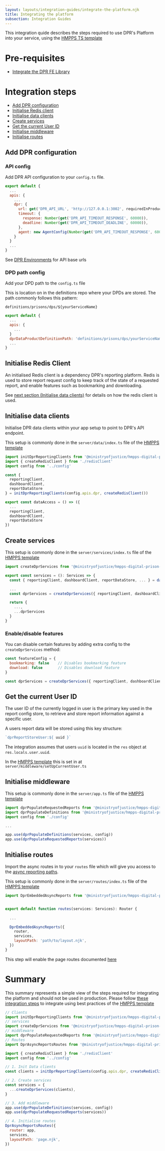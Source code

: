 ```yaml
---
layout: layouts/integration-guides/integrate-the-platform.njk
title: Integrating the platform
subsection: Integration Guides
---
```


This integration quide describes the steps required to use DPR's Platform into your service, using the <a href="https://github.com/ministryofjustice/hmpps-template-typescript" target="_blank">HMPPS TS template</a>

# Pre-requisites

- [Integrate the DPR FE Library](/integration-guides/integrating-the-library)

# Integration steps

- [Add DPR configuration](#add-dpr-configuration)
- [Initialise Redis client](#initialise-redis-client)
- [Initialise data clients](#initialise-data-clients)
- [Create services](#create-services)
- [Get the current User ID](#current-the-current-user-id)
- [Initialise middleware](#initialise-middleware)
- [Initialise routes](#initialise-routes)

## Add DPR configuration

### API config
Add DPR API configuration to your `config.ts` file. 

```js
export default {
  ...
  apis: {
    ...
    dpr: {
      url: get('DPR_API_URL', 'http://127.0.0.1:3002', requiredInProduction),
      timeout: {
        response: Number(get('DPR_API_TIMEOUT_RESPONSE', 60000)),
        deadline: Number(get('DPR_API_TIMEOUT_DEADLINE', 60000)),
      },
      agent: new AgentConfig(Number(get('DPR_API_TIMEOUT_RESPONSE', 60000))),
    }
  }
  ...
}
```

See <a href="/get-started/environments" target="_blank">DPR Environments</a> for API base urls

### DPD path config

Add your DPD path to the `config.ts` file

This is location on in the definitions repo where your DPDs are stored. The path commonly follows this pattern: 

```
definitions/prisons/dps/${yourServiceName}
```

```js
export default {
  ...
  apis: {
    ...
  }
  dprDataProductDefinitionPath: 'definitions/prisons/dps/yourServiceName'
  ...
}
```

## Initialise Redis Client

An initialised Redis client is a dependency DPR's reporting platform. Redis is used to store report request config to keep track of the state of a requested report, and enable features such as bookmarking and downloading. 

See [next section (Initialise data clients)](#initialise-data-clients) for details on how the redis client is used. 

## Initialise data clients

Initialise DPR data clients within your app setup to point to DPR's API endpoint. 

This setup is commonly done in the `server/data/index.ts` file of the <a href="https://github.com/ministryofjustice/hmpps-template-typescript/blob/main/server/data/index.ts" target="_blank">HMPPS template</a>

```js
import initDprReportingClients from '@ministryofjustice/hmpps-digital-prison-reporting-frontend/dpr/data/dprReportingClient'
import { createRedisClient } from './redisClient'
import config from '../config'

const {  
  reportingClient, 
  dashboardClient, 
  reportDataStore 
} = initDprReportingClients(config.apis.dpr, createRedisClient())

export const dataAccess = () => ({
  ...
  reportingClient, 
  dashboardClient, 
  reportDataStore
})

```

## Create services 

This setup is commonly done in the `server/services/index.ts` file of the <a href="https://github.com/ministryofjustice/hmpps-template-typescript/blob/main/server/services/index.ts" target="_blank">HMPPS template</a>

```js
import createDprServices from '@ministryofjustice/hmpps-digital-prison-reporting-frontend/dpr/utils/ReportStoreServiceUtils'

export const services = (): Services => {
  const { reportingClient, dashboardClient, reportDataStore, ... } = dataAccess()

  ...
  const dprServices = createDprServices({ reportingClient, dashboardClient, reportDataStore })

  return {
    ...,
    ...dprServices
  }
}

```

### Enable/disable features

You can disable certain features by adding extra config to the `createDprServices` method:

```js
const featureConfig = {
  bookmarking: false    // Disables bookmarking feature 
  download: false       // Disables download feature
}

const dprServices = createDprServices({ reportingClient, dashboardClient, reportDataStore }, featureConfig)
```

## Get the current User ID

The user ID of the currently logged in user is the primary key used in the report config store, to retrieve and store report information against a specific user.

A users report data will be stored using this key structure: 
```js
`dprReportStoreUser:${ uuid }`
```

The integration assumes that users `uuid` is located in the `res` object at `res.locals.user.uuid`. 

In the <a href="https://github.com/ministryofjustice/hmpps-template-typescript/blob/main/server/middleware/setUpCurrentUser.ts" target="_blank">HMPPS template</a> this is set in at `server/middleware/setUpCurrentUser.ts` 

## Initialise middleware

This setup is commonly done in the `server/app.ts` file of the <a href="https://github.com/ministryofjustice/hmpps-template-typescript/blob/main/server/app.ts" target="_blank">HMPPS template</a>

```js
import dprPopulateRequestedReports from '@ministryofjustice/hmpps-digital-prison-reporting-frontend/dpr/middleware/populateRequestedReports'
import dprPopulateDefinitions from '@ministryofjustice/hmpps-digital-prison-reporting-frontend/dpr/middleware/populateDefinitions'
import config from './config'

...

app.use(dprPopulateDefinitions(services, config))
app.use(dprPopulateRequestedReports(services))
```



## Initialise routes

Import the async routes in to your `routes` file which will give you access to the [async reporting paths](/reports/async-routes). 

This setup is commonly done in the `server/routes/index.ts` file of the <a href="https://github.com/ministryofjustice/hmpps-template-typescript/blob/main/server/routes/index.ts" target="_blank">HMPPS template</a>

```js
import DprEmbeddedAsyncReports from '@ministryofjustice/hmpps-digital-prison-reporting-frontend/dpr/routes/DprEmbeddedReports'


export default function routes(services: Services): Router {
  
  ...

  DprEmbeddedAsyncReports({
    router,
    services,
    layoutPath: 'path/to/layout.njk',
  })
}
```

This step will enable the page routes documented [here](/reports/async-routes)

# Summary

This summary represents a simple view of the steps required for integrating the platform and should not be used in production. Please follow [these integration steps](#integration-steps) to integrate using best practices of the <a href="https://github.com/ministryofjustice/hmpps-template-typescript/blob/main/server/routes/index.ts" target="_blank">HMPPS template</a>  

```js
// Clients
import initDprReportingClients from '@ministryofjustice/hmpps-digital-prison-reporting-frontend/dpr/data/dprReportingClient'
// services
import createDprServices from '@ministryofjustice/hmpps-digital-prison-reporting-frontend/dpr/utils/ReportStoreServiceUtils'
// middleware
import dprPopulateRequestedReports from '@ministryofjustice/hmpps-digital-prison-reporting-frontend/dpr/middleware/populateRequestedReports'
// Routes
import DprAsyncReportsRoutes from '@ministryofjustice/hmpps-digital-prison-reporting-frontend/dpr/routes/asyncReports'

import { createRedisClient } from './redisClient'
import config from '../config'

// 1. Init Data clients
const clients = initDprReportingClients(config.apis.dpr, createRedisClient())

// 2. Create services
const services = {
  ...createDprServices(clients),
}

// 3. Add middleware
app.use(dprPopulateDefinitions(services, config))
app.use(dprPopulateRequestedReports(services))

// 4. Initialise routes
DprAsyncReportsRoutes({
  router: app,
  services,
  layoutPath: 'page.njk',
})
